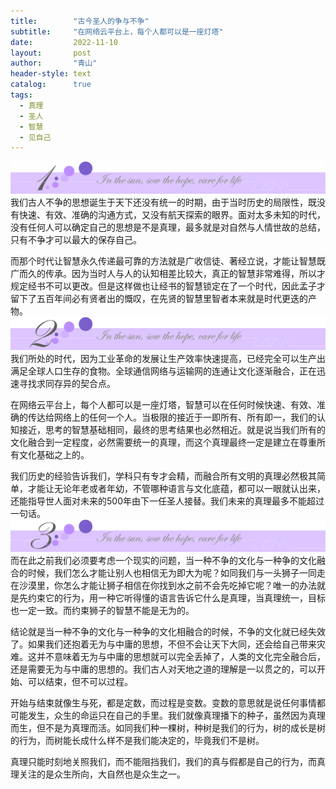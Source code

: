 ```yaml
---
title:        "古今圣人的争与不争"
subtitle:     "在网络云平台上，每个人都可以是一座灯塔"
date:         2022-11-10
layout:       post
author:       "青山"
header-style: text
catalog:      true
tags:
  - 真理
  - 圣人
  - 智慧
  - 见自己
---
```


![](/img/cut/01.jpg)
我们古人不争的思想诞生于天下还没有统一的时期，由于当时历史的局限性，既没有快速、有效、准确的沟通方式，又没有航天探索的眼界。面对太多未知的时代，没有任何人可以确定自己的思想是不是真理，最多就是对自然与人情世故的总结，只有不争才可以最大的保存自己。

而那个时代让智慧永久传递最可靠的方法就是广收信徒、著经立说，才能让智慧既广而久的传承。因为当时人与人的认知相差比较大，真正的智慧非常难得，所以才规定经书不可以更改。但是这样做也让经书的智慧锁定在了一个时代，因此孟子才留下了五百年间必有贤者出的慨叹，在先贤的智慧里智者本来就是时代更迭的产物。
![](/img/cut/02.jpg)
我们所处的时代，因为工业革命的发展让生产效率快速提高，已经完全可以生产出满足全球人口生存的食物。全球通信网络与运输网的连通让文化逐渐融合，正在迅速寻找求同存异的契合点。

在网络云平台上，每个人都可以是一座灯塔，智慧可以在任何时候快速、有效、准确的传达给网络上的任何一个人。当极限的接近于一即所有、所有即一，我们的认知接近，思考的智慧基础相同，最终的思考结果也必然相近。就是说当我们所有的文化融合到一定程度，必然需要统一的真理，而这个真理最终一定是建立在尊重所有文化基础之上的。

我们历史的经验告诉我们，学科只有专才会精，而融合所有文明的真理必然极其简单，才能让无论年老或者年幼，不管哪种语言与文化底蕴，都可以一眼就认出来，还能指导世人面对未来的500年由下一任圣人接替。我们未来的真理最多不能超过一句话。
![](/img/cut/03.jpg)
而在此之前我们必须要考虑一个现实的问题，当一种不争的文化与一种争的文化融合的时候，我们怎么才能让别人也相信无为即大为呢？如同我们与一头狮子一同走在沙漠里，你怎么才能让狮子相信在你找到水之前不会先吃掉它呢？唯一的办法就是先约束它的行为，用一种它听得懂的语言告诉它什么是真理，当真理统一，目标也一定一致。而约束狮子的智慧不能是无为的。

结论就是当一种不争的文化与一种争的文化相融合的时候，不争的文化就已经失效了。如果我们还抱着无为与中庸的思想，不但不会让天下大同，还会给自己带来灾难。这并不意味着无为与中庸的思想就可以完全丢掉了，人类的文化完全融合后，还是需要无为与中庸的思想的。我们古人对天地之道的理解是一以贯之的，可以开始、可以结束，但不可以过程。

开始与结束就像生与死，都是定数，而过程是变数。变数的意思就是说任何事情都可能发生，众生的命运只在自己的手里。我们就像真理播下的种子，虽然因为真理而生，但不是为真理而活。如同我们种一棵树，种树是我们的行为，树的成长是树的行为，而树能长成什么样不是我们能决定的，毕竟我们不是树。

真理只能时刻地关照我们，而不能阻挡我们，我们的真与假都是自己的行为，而真理关注的是众生所向，大自然也是众生之一。